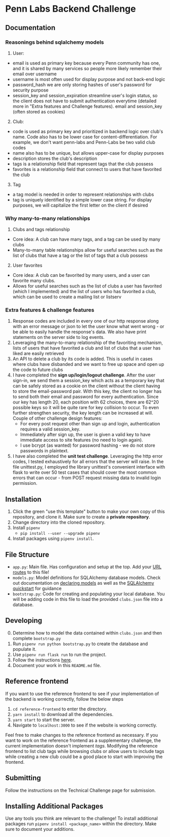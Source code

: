 # Penn Labs Backend Challenge

## Documentation
### Reasonings behind sqlalchemy models

1. User: 
- email is used as primary key because every Penn community has one, and it is shared by many services so people 
  more likely remember their email over username
- username is most often used for display purpose and not back-end logic
- password_hash we are only storing hashes of user's password for security purpose
- session_key and session_expiration streamline user's login status, so the client does not have to submit 
  authentication everytime (detailed more in "Extra features and Challenge features).
  email and session_key (often stored as cookies)
2. Club:
- code is used as primary key and prioritized in backend logic over club's name. Code also has to be lower case for 
  content-differentiation. For example, we don't want penn-labs and Penn-Labs be two valid club codes
- name also has to be unique, but allows upper-case for display purposes
- description stores the club's description
- tags is a relationship field that represent tags that the club possess
- favorites is a relationship field that connect to users that have favorited the club 
3. Tag
- a tag model is needed in order to represent relationships with clubs
- tag is uniquely identified by a simple lower case string. For display purposes, we will capitalize the first letter 
  on the client if desired
### Why many-to-many relationships
1. Clubs and tags relationship
- Core idea: A club can have many tags, and a tag can be used by many clubs
- Many-to-many table relationships allow for useful searches such as the list of clubs that have a tag
or the list of tags that a club possess
2. User favorites
- Core idea: A club can be favorited by many users, and a user can favorite many clubs. 
- Allows for useful searches such as the list of clubs a user has favorited (which I implemented)
and the list of users who has favorited a club, which can be used to create a mailing list or listserv

### Extra features & challenge features
1. Response codes are included in every one of our http response along with an error message or json 
   to let the user know what went wrong - or be able to easily handle the response's data.
   We also have print statements on the server side to log events.
2. Leveraging the many-to-many relationship of the favoriting mechanism, lists of users that have 
   favorited a club and list of clubs that a user has liked are easily retrieved
3. An API to delete a club by its code is added. This is useful in cases where clubs have disbanded
   and we want to free up space and open up the code to future clubs 
4. I have completed the **sign up/login/logout challenge**. After the user sign-in, we send them a session_key
   which acts as a temporary key that can be safely stored as a cookie on the client without
   the client having to store the email-password pair. With this key, the client no longer has to send
   both their email and password for every authentication. Since our key has length 20, each position with 62 choices,
   there are 62^20 possible keys so it will be quite rare for key collision to occur. To even further strengthen
   security, the key length can be increased at will.\
   Couple of other challenge design features:
   - For every post request other than sign up and login, authentication requires a valid session_key.
   - Immediately after sign up, the user is given a valid key to have immediate access to site features 
     (no need to login again).
   - I use bcrypt (as wanted) for password hashing - we do not store passwords in plaintext.
5. I have also completed the **unit test challenge**. Leveraging the http error codes, I tested exhaustively 
   for all errors that the server will raise. In the file unittest.py, I employed the library unittest's
   convenient interface with flask to write over 50 test cases that should cover the most common errors
   that can occur - from POST request missing data to invalid login permission.



## Installation

1. Click the green "use this template" button to make your own copy of this repository, and clone it. Make sure to create a **private repository**.
2. Change directory into the cloned repository.
3. Install `pipenv`
   - `pip install --user --upgrade pipenv`
4. Install packages using `pipenv install`.

## File Structure

- `app.py`: Main file. Has configuration and setup at the top. Add your [URL routes](https://flask.palletsprojects.com/en/1.1.x/quickstart/#routing) to this file!
- `models.py`: Model definitions for SQLAlchemy database models. Check out documentation on [declaring models](https://flask-sqlalchemy.palletsprojects.com/en/2.x/models/) as well as the [SQLAlchemy quickstart](https://flask-sqlalchemy.palletsprojects.com/en/2.x/quickstart/#quickstart) for guidance
- `bootstrap.py`: Code for creating and populating your local database. You will be adding code in this file to load the provided `clubs.json` file into a database.

## Developing

0. Determine how to model the data contained within `clubs.json` and then complete `bootstrap.py`
1. Run `pipenv run python bootstrap.py` to create the database and populate it.
2. Use `pipenv run flask run` to run the project.
3. Follow the instructions [here](https://www.notion.so/pennlabs/Backend-Challenge-Fall-20-31461f3d91ad4f46adb844b1e112b100).
4. Document your work in this `README.md` file.

## Reference frontend

If you want to use the reference frontend to see if your implementation of the
backend is working correctly, follow the below steps

1. `cd reference-frontend` to enter the directory.
2. `yarn install` to download all the dependencies.
3. `yarn start` to start the server.
4. Navigate to `localhost:3000` to see if the website is working correctly.

Feel free to make changes to the reference frontend as necessary. If you want
to work on the reference frontend as a supplementary challenge, the current
implementation doesn't implement _tags_. Modifying the reference frontend to
list club tags while browsing clubs or allow users to include tags while
creating a new club could be a good place to start with improving the frontend.

## Submitting

Follow the instructions on the Technical Challenge page for submission.

## Installing Additional Packages

Use any tools you think are relevant to the challenge! To install additional packages
run `pipenv install <package_name>` within the directory. Make sure to document your additions.
